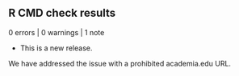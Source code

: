 ## R CMD check results

0 errors | 0 warnings | 1 note

* This is a new release.

We have addressed the issue with a prohibited academia.edu URL.